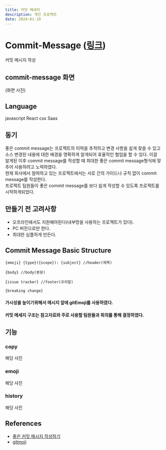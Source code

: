 ```yaml
---
title: 커밋 메세지
description: 개인 프로젝트
date: 2024-01-10
---
```


# Commit-Message ([링크](https://kwonyongjun1.github.io/commit-message))
커밋 메시지 작성 
## commit-message 화면 
(화면 사진)

## Language

javascript React css Saas 

## 동기
좋은 commit message는 프로젝트의 이력을 추적하고 변경 사항을 쉽게 찾을 수 있고 소스 변경된 내용에 대한 배경을 명확하게 알게되어 효율적인 협업을 할 수 있다. 
이걸 알게된 이후 commit message를 작성할 때 최대한 좋은 commit message형식에 맞추어 사용하려고 노력하였다.
<br>
현재 회사에서 참여하고 있는 프로젝트에서는 서로 간의 가이드나 규칙 없이 commit message를 작성한다.
<br>
프로젝트 팀원들이 좋은 commit message를 보다 쉽게 작성할 수 있도록 프로젝트를 시작하게되었다.

## 만들기 전 고려사항
- 오프라인에서도 지원해야된다(내부망을 사용하는 프로젝트가 있다).
- PC 버전으로만 한다.
- 최대한 심플하게 만든다.


## Commit Message Basic Structure
```
{emoji} {type}({scope}): {subject} //header(제목)
​
{body} //body(본문)
​
{issue tracker} //footer(꼬리말)

{breaking change}
```
#### 가시성을 높이기위해서 메시지 앞에 gitEmoji를 사용하였다.
#### 커밋 메세지 구조는 참고자료와 주로 사용할 팀원들과 회의를 통해 결정하였다.

## 기능

### copy 
  해당 사진
### emoji
  해당 사진
### history
  해당 사진
## References
- [좋은 커밋 메시지 작성하기](https://github.com/sj960126/Commit-message)
- [gitmoji](https://gitmoji.dev/)

